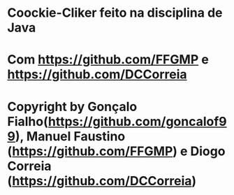 # Coockie-Cliker feito na disciplina de Java
# Com https://github.com/FFGMP e https://github.com/DCCorreia
# Copyright by Gonçalo Fialho(https://github.com/goncalof99), Manuel Faustino (https://github.com/FFGMP) e Diogo Correia (https://github.com/DCCorreia)

